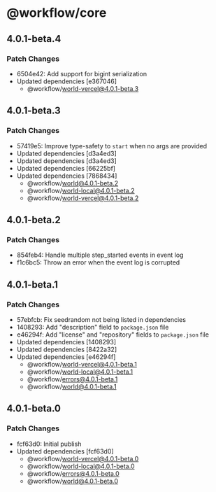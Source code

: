# @workflow/core

## 4.0.1-beta.4

### Patch Changes

- 6504e42: Add support for bigint serialization
- Updated dependencies [e367046]
  - @workflow/world-vercel@4.0.1-beta.3

## 4.0.1-beta.3

### Patch Changes

- 57419e5: Improve type-safety to `start` when no args are provided
- Updated dependencies [d3a4ed3]
- Updated dependencies [d3a4ed3]
- Updated dependencies [66225bf]
- Updated dependencies [7868434]
  - @workflow/world@4.0.1-beta.2
  - @workflow/world-local@4.0.1-beta.2
  - @workflow/world-vercel@4.0.1-beta.2

## 4.0.1-beta.2

### Patch Changes

- 854feb4: Handle multiple step_started events in event log
- f1c6bc5: Throw an error when the event log is corrupted

## 4.0.1-beta.1

### Patch Changes

- 57ebfcb: Fix seedrandom not being listed in dependencies
- 1408293: Add "description" field to `package.json` file
- e46294f: Add "license" and "repository" fields to `package.json` file
- Updated dependencies [1408293]
- Updated dependencies [8422a32]
- Updated dependencies [e46294f]
  - @workflow/world-vercel@4.0.1-beta.1
  - @workflow/world-local@4.0.1-beta.1
  - @workflow/errors@4.0.1-beta.1
  - @workflow/world@4.0.1-beta.1

## 4.0.1-beta.0

### Patch Changes

- fcf63d0: Initial publish
- Updated dependencies [fcf63d0]
  - @workflow/world-vercel@4.0.1-beta.0
  - @workflow/world-local@4.0.1-beta.0
  - @workflow/errors@4.0.1-beta.0
  - @workflow/world@4.0.1-beta.0
